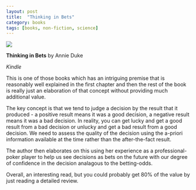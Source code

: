 ```yaml
---
layout: post
title:  "Thinking in Bets"
category: books
tags: [books, non-fiction, science]
---
```


<a target="_blank"  href="https://www.amazon.com/gp/product/0735216355/ref=as_li_tl?ie=UTF8&camp=1789&creative=9325&creativeASIN=0735216355&linkCode=as2&tag=42models-20&linkId=f244f9cbfe1410a537fd8d5b2dab4a87"><img border="0" src="//ws-na.amazon-adsystem.com/widgets/q?_encoding=UTF8&MarketPlace=US&ASIN=0735216355&ServiceVersion=20070822&ID=AsinImage&WS=1&Format=_SL250_&tag=42models-20" ></a><img src="//ir-na.amazon-adsystem.com/e/ir?t=42models-20&l=am2&o=1&a=0735216355" width="1" height="1" border="0" alt="" style="border:none !important; margin:0px !important;" />

**Thinking in Bets** by Annie Duke

*Kindle*

This is one of those books which has an intriguing premise that is reasonably well explained in the first chapter and then the rest of the book is really just an elaboration of that concept without providing much additional value.

The key concept is that we tend to judge a decision by the result that it produced - a positive result means it was a good decision, a negative result means it was a bad decision. In reality, you can get lucky and get a good result from a bad decision or unlucky and get a bad result from a good decision. We need to assess the quality of the decision using the a-priori information available at the time rather than the after-the-fact result.

The author then elaborates on this using her experience as a professional-poker player to help us see decisions as bets on the future with our degree of confidence in the decision analagous to the betting-odds.

Overall, an interesting read, but you could probably get 80% of the value by just reading a detailed review.
